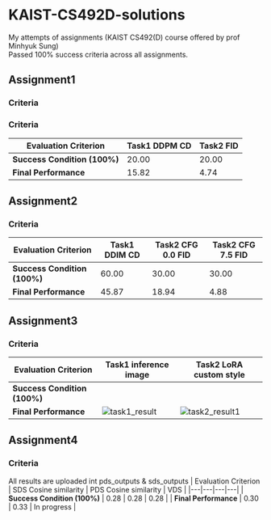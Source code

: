 # KAIST-CS492D-solutions
My attempts of assignments (KAIST CS492(D) course offered by prof Minhyuk Sung) </br>
Passed 100% success criteria across all assignments.

## Assignment1
### Criteria
### Criteria
| Evaluation Criterion | Task1 DDPM CD | Task2 FID |
|---|---|---|
| **Success Condition \(100%\)** | 20.00 | 20.00 |
| **Final Performance**  | 15.82  | 4.74 |

## Assignment2
### Criteria
| Evaluation Criterion | Task1 DDIM CD | Task2 CFG 0.0 FID | Task2 CFG 7.5 FID |
|---|---|---|---|
| **Success Condition \(100%\)** | 60.00 | 30.00 | 30.00 |
| **Final Performance**  | 45.87  | 18.94 | 4.88 |

## Assignment3
### Criteria
| Evaluation Criterion | Task1 inference image | Task2 LoRA custom style |
|---|---|---|
| **Success Condition \(100%\)** |  |  |
| **Final Performance**  | ![task1_result](https://github.com/user-attachments/assets/bdf31f3e-c17c-4461-9d76-90afabc4394f) | ![task2_result1](https://github.com/user-attachments/assets/0a2ff906-82e1-4c04-8dd0-507aafd9b5de) |

## Assignment4
### Criteria
All results are uploaded int pds_outputs & sds_outputs
| Evaluation Criterion | SDS Cosine similarity | PDS Cosine similarity | VDS |
|---|---|---|---|
| **Success Condition \(100%\)** | 0.28 | 0.28 | 0.28 |
| **Final Performance**  | 0.30 | 0.33 | In progress |
